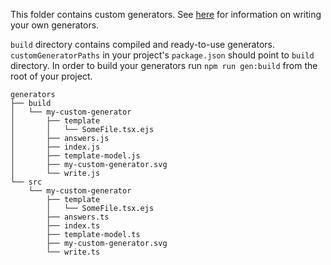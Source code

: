 This folder contains custom generators.  See [here](https://github.com/Haulmont/jmix-frontend/blob/master/CONTRIBUTING.md#generators) for information on writing your own generators.

`build` directory contains compiled and ready-to-use generators. `customGeneratorPaths` in your project's `package.json` should point to `build` directory. In order to build your generators run `npm run gen:build` from the root of your project.

```
generators
├── build
│   └── my-custom-generator
│       ├── template
│       │   └── SomeFile.tsx.ejs
│       ├── answers.js
│       ├── index.js
│       ├── template-model.js
│       ├── my-custom-generator.svg
│       └── write.js
└── src
    └── my-custom-generator
        ├── template
        │   └── SomeFile.tsx.ejs
        ├── answers.ts
        ├── index.ts
        ├── template-model.ts
        ├── my-custom-generator.svg
        └── write.ts
```